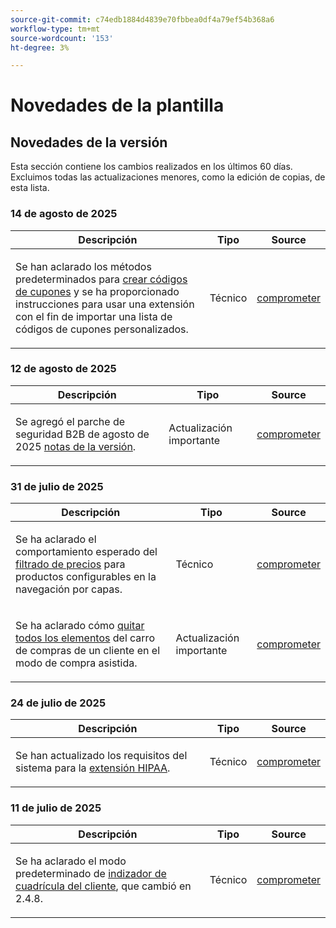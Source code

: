 ```yaml
---
source-git-commit: c74edb1884d4839e70fbbea0df4a79ef54b368a6
workflow-type: tm+mt
source-wordcount: '153'
ht-degree: 3%

---
```

# Novedades de la plantilla

## Novedades de la versión

Esta sección contiene los cambios realizados en los últimos 60 días. Excluimos todas las actualizaciones menores, como la edición de copias, de esta lista.

### 14 de agosto de 2025

<table style="table-layout:auto;">
  <thead>
    <tr>
      <th>Descripción</th>
      <th>Tipo</th>
      <th>Source</th>
    </tr>
  </thead>
  <tbody>
    <tr>
      <td><p>Se han aclarado los métodos predeterminados para <a href="https://experienceleague.adobe.com/en/docs/commerce-admin/marketing/promotions/cart-rules/price-rules-cart-coupon">crear códigos de cupones</a> y se ha proporcionado instrucciones para usar una extensión con el fin de importar una lista de códigos de cupones personalizados.</p>
</td>
      <td>
        Técnico
      </td>
      <td><a href="https://github.com/AdobeDocs/commerce-admin.en/commit/95e0223bb211b03a9c9ede7b53372c33cad65885">comprometer</a></td>
    </tr>
  </tbody>
</table>

### 12 de agosto de 2025

<table style="table-layout:auto;">
  <thead>
    <tr>
      <th>Descripción</th>
      <th>Tipo</th>
      <th>Source</th>
    </tr>
  </thead>
  <tbody>
    <tr>
      <td><p>Se agregó el parche de seguridad B2B de agosto de 2025 <a href="https://experienceleague.adobe.com/en/docs/commerce-admin/b2b/release-notes">notas de la versión</a>.</p>
</td>
      <td>
        Actualización importante
      </td>
      <td><a href="https://github.com/AdobeDocs/commerce-admin.en/commit/0ff127d55e62cc13241d9b6285f36a1bb56d8162">comprometer</a></td>
    </tr>
  </tbody>
</table>

### 31 de julio de 2025

<table style="table-layout:auto;">
  <thead>
    <tr>
      <th>Descripción</th>
      <th>Tipo</th>
      <th>Source</th>
    </tr>
  </thead>
  <tbody>
    <tr>
      <td><p>Se ha aclarado el comportamiento esperado del <a href="https://experienceleague.adobe.com/en/docs/commerce-admin/catalog/catalog/navigation/navigation-layered#price-navigation">filtrado de precios</a> para productos configurables en la navegación por capas.</p>
</td>
      <td>
        Técnico
      </td>
      <td><a href="https://github.com/AdobeDocs/commerce-admin.en/commit/3227227b6cf4f159b40fda8a5a165a7097f8a0bd">comprometer</a></td>
    </tr>
    <tr>
      <td><p>Se ha aclarado cómo <a href="https://experienceleague.adobe.com/en/docs/commerce-admin/stores-sales/point-of-purchase/assist/shopping-assisted-cart-manage">quitar todos los elementos</a> del carro de compras de un cliente en el modo de compra asistida.</p>
</td>
      <td>
        Actualización importante
      </td>
      <td><a href="https://github.com/AdobeDocs/commerce-admin.en/commit/193248c1fce55c950b22ec8d86613d23be1ead11">comprometer</a></td>
    </tr>
  </tbody>
</table>

### 24 de julio de 2025

<table style="table-layout:auto;">
  <thead>
    <tr>
      <th>Descripción</th>
      <th>Tipo</th>
      <th>Source</th>
    </tr>
  </thead>
  <tbody>
    <tr>
      <td><p>Se han actualizado los requisitos del sistema para la <a href="https://experienceleague.adobe.com/en/docs/commerce-admin/start/compliance/hipaa-ready-service/overview#system-requirements">extensión HIPAA</a>.</p>
</td>
      <td>
        Técnico
      </td>
      <td><a href="https://github.com/AdobeDocs/commerce-admin.en/commit/a8a79656179b9a725aa84ce5481ef82747547745">comprometer</a></td>
    </tr>
  </tbody>
</table>

### 11 de julio de 2025

<table style="table-layout:auto;">
  <thead>
    <tr>
      <th>Descripción</th>
      <th>Tipo</th>
      <th>Source</th>
    </tr>
  </thead>
  <tbody>
    <tr>
      <td><p>Se ha aclarado el modo predeterminado de <a href="https://experienceleague.adobe.com/en/docs/commerce-admin/systems/tools/index-management">indizador de cuadrícula del cliente</a>, que cambió en 2.4.8.</p>
</td>
      <td>
        Técnico
      </td>
      <td><a href="https://github.com/AdobeDocs/commerce-admin.en/commit/5294e7e31941d13d2cbeae89851bfe3a800acc6e">comprometer</a></td>
    </tr>
  </tbody>
</table>
